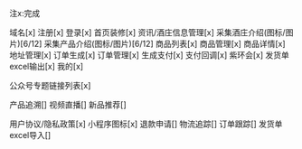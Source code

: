 注x:完成

域名[x]
注册[x]
登录[x]
首页装修[x]
资讯/酒庄信息管理[x]
采集酒庄介绍(图标/图片)[6/12]
采集产品介绍(图标/图片)[6/12]
商品列表[x]
商品管理[x]
商品详情[x]
地址管理[x]
订单生成[x]
订单管理[x]
生成支付[x]
支付回调[x]
紫环会[x]
发货单excel输出[x]
我的[x]



公众号专题链接列表[x]


产品追溯[]
视频直播[]
新品推荐[]

用户协议/隐私政策[x]
小程序图标[x]
退款申请[]
物流追踪[]
订单跟踪[]
发货单excel导入[]




